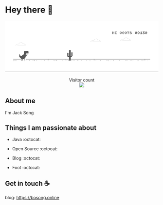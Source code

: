 # Hey there :wave:

<img src="https://raw.githubusercontent.com/dislazy/dislazy/main/dino.gif" alt="Hello world">

<p align="center"> 
  Visitor count<br>
  <img src="https://profile-counter.glitch.me/dislazy/count.svg" />
</p>

## About me

I'm Jack Song


## Things I am passionate about

- Java :octocat:

- Open Source :octocat:

- Blog :octocat:

- Foot :octocat:

## Get in touch :coffee:


blog: https://bosong.online
